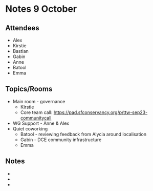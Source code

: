 # Notes 9 October

## Attendees
* Alex
* Kirstie
* Bastian
* Gabin
* Anne
* Batool
* Emma

## Topics/Rooms
* Main room - governance
    * Kirstie
    * Core team call: https://pad.sfconservancy.org/p/ttw-sep23-communitycall
* WG Support - Anne & Alex
* Quiet coworking
    * Batool - reviewing feedback from Alycia around localisation
    * Gabin - DCE community infrastructure
    * Emma

## Notes
*
*
*
